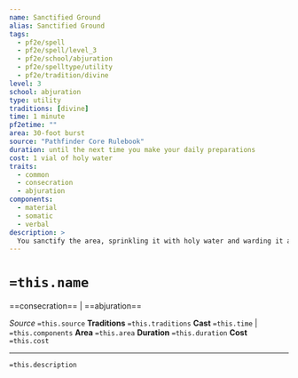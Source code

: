 ```yaml
---
name: Sanctified Ground
alias: Sanctified Ground
tags:
  - pf2e/spell
  - pf2e/spell/level_3
  - pf2e/school/abjuration
  - pf2e/spelltype/utility
  - pf2e/tradition/divine
level: 3
school: abjuration
type: utility
traditions: [divine]
time: 1 minute
pf2etime: ""
area: 30-foot burst
source: "Pathfinder Core Rulebook"
duration: until the next time you make your daily preparations
cost: 1 vial of holy water
traits:
  - common
  - consecration
  - abjuration
components:
  - material
  - somatic
  - verbal
description: >
  You sanctify the area, sprinkling it with holy water and warding it against your foes. Choose aberrations, celestials, dragons, fiends, monitors, or undead. All creatures in the area gain a +1 status bonus to AC, attack rolls, damage rolls, and saving throws against the chosen creatures.
---
```

# `=this.name`
==consecration== | ==abjuration==

*Source* `=this.source`
**Traditions** `=this.traditions`
**Cast** `=this.time` | `=this.components`
**Area** `=this.area`
**Duration** `=this.duration`
**Cost** `=this.cost` 
***
`=this.description`